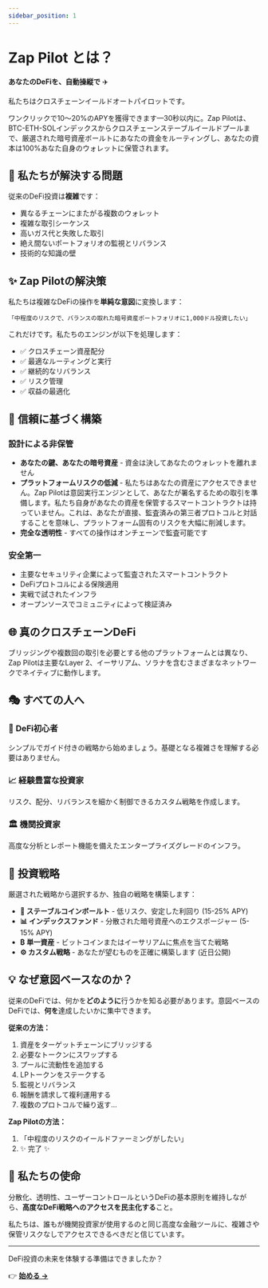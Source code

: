 ```yaml
---
sidebar_position: 1
---
```


# Zap Pilot とは？

**あなたのDeFiを、自動操縦で** ✈️

私たちはクロスチェーンイールドオートパイロットです。

ワンクリックで10〜20%のAPYを獲得できます—30秒以内に。Zap
Pilotは、BTC-ETH-SOLインデックスからクロスチェーンステーブルイールドプールまで、厳選された暗号資産ボールトにあなたの資金をルーティングし、あなたの資本は100%あなた自身のウォレットに保管されます。

## 🎯 私たちが解決する問題

従来のDeFi投資は**複雑**です：

- 異なるチェーンにまたがる複数のウォレット
- 複雑な取引シーケンス
- 高いガス代と失敗した取引
- 絶え間ないポートフォリオの監視とリバランス
- 技術的な知識の壁

## ✨ Zap Pilotの解決策

私たちは複雑なDeFiの操作を**単純な意図**に変換します：

```
「中程度のリスクで、バランスの取れた暗号資産ポートフォリオに1,000ドル投資したい」
```

これだけです。私たちのエンジンが以下を処理します：

- ✅ クロスチェーン資産配分
- ✅ 最適なルーティングと実行
- ✅ 継続的なリバランス
- ✅ リスク管理
- ✅ 収益の最適化

## 🔐 信頼に基づく構築

### 設計による非保管

- **あなたの鍵、あなたの暗号資産** - 資金は決してあなたのウォレットを離れません
- **プラットフォームリスクの低減** - 私たちはあなたの資産にアクセスできません。Zap
  Pilotは意図実行エンジンとして、あなたが署名するための取引を準備します。私たち自身があなたの資産を保管するスマートコントラクトは持っていません。これは、あなたが直接、監査済みの第三者プロトコルと対話することを意味し、プラットフォーム固有のリスクを大幅に削減します。
- **完全な透明性** - すべての操作はオンチェーンで監査可能です

### 安全第一

- 主要なセキュリティ企業によって監査されたスマートコントラクト
- DeFiプロトコルによる保険適用
- 実戦で試されたインフラ
- オープンソースでコミュニティによって検証済み

## 🌐 真のクロスチェーンDeFi

ブリッジングや複数回の取引を必要とする他のプラットフォームとは異なり、Zap Pilotは主要なLayer
2、イーサリアム、ソラナを含むさまざまなネットワークでネイティブに動作します。

## 🎭 すべての人へ

### 🔰 **DeFi初心者**

シンプルでガイド付きの戦略から始めましょう。基礎となる複雑さを理解する必要はありません。

### 📈 **経験豊富な投資家**

リスク、配分、リバランスを細かく制御できるカスタム戦略を作成します。

### 🏛️ **機関投資家**

高度な分析とレポート機能を備えたエンタープライズグレードのインフラ。

## 🚀 投資戦略

厳選された戦略から選択するか、独自の戦略を構築します：

- **🏦 ステーブルコインボールト** - 低リスク、安定した利回り (15-25% APY)
- **📊 インデックスファンド** - 分散された暗号資産へのエクスポージャー (5-15% APY)
- **₿ 単一資産** - ビットコインまたはイーサリアムに焦点を当てた戦略
- **⚙️ カスタム戦略** - あなたが望むものを正確に構築します (近日公開)

## 💡 なぜ意図ベースなのか？

従来のDeFiでは、何かを**どのように**行うかを知る必要があります。意図ベースのDeFiでは、**何を**達成したいかに集中できます。

**従来の方法：**

1. 資産をターゲットチェーンにブリッジする
2. 必要なトークンにスワップする
3. プールに流動性を追加する
4. LPトークンをステークする
5. 監視とリバランス
6. 報酬を請求して複利運用する
7. 複数のプロトコルで繰り返す...

**Zap Pilotの方法：**

1. 「中程度のリスクのイールドファーミングがしたい」
2. ✨ 完了 ✨

## 🎯 私たちの使命

分散化、透明性、ユーザーコントロールというDeFiの基本原則を維持しながら、**高度なDeFi戦略へのアクセスを民主化する**こと。

私たちは、誰もが機関投資家が使用するのと同じ高度な金融ツールに、複雑さや保管リスクなしでアクセスできるべきだと信じています。

---

DeFi投資の未来を体験する準備はできましたか？

👉 **[始める →](./getting-started)**
